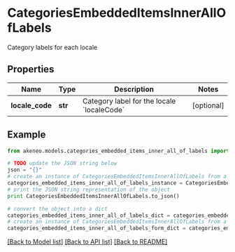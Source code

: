 # CategoriesEmbeddedItemsInnerAllOfLabels

Category labels for each locale

## Properties
Name | Type | Description | Notes
------------ | ------------- | ------------- | -------------
**locale_code** | **str** | Category label for the locale &#x60;localeCode&#x60; | [optional] 

## Example

```python
from akeneo.models.categories_embedded_items_inner_all_of_labels import CategoriesEmbeddedItemsInnerAllOfLabels

# TODO update the JSON string below
json = "{}"
# create an instance of CategoriesEmbeddedItemsInnerAllOfLabels from a JSON string
categories_embedded_items_inner_all_of_labels_instance = CategoriesEmbeddedItemsInnerAllOfLabels.from_json(json)
# print the JSON string representation of the object
print CategoriesEmbeddedItemsInnerAllOfLabels.to_json()

# convert the object into a dict
categories_embedded_items_inner_all_of_labels_dict = categories_embedded_items_inner_all_of_labels_instance.to_dict()
# create an instance of CategoriesEmbeddedItemsInnerAllOfLabels from a dict
categories_embedded_items_inner_all_of_labels_form_dict = categories_embedded_items_inner_all_of_labels.from_dict(categories_embedded_items_inner_all_of_labels_dict)
```
[[Back to Model list]](../README.md#documentation-for-models) [[Back to API list]](../README.md#documentation-for-api-endpoints) [[Back to README]](../README.md)


